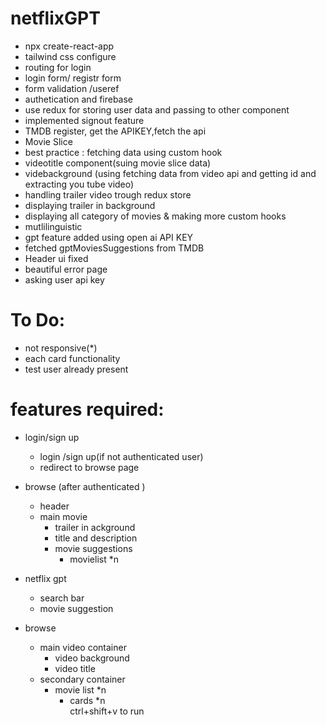 # netflixGPT
- npx create-react-app
- tailwind css configure
- routing for login
- login form/ registr form
- form validation /useref
- authetication and firebase
- use redux for storing user data and passing to other component
- implemented signout feature
- TMDB register, get the APIKEY,fetch the api
- Movie Slice
- best practice : fetching data using custom hook
- videotitle component(suing movie slice data)
- videbackground (using fetching data from video api and getting id and extracting you tube video)
- handling trailer video trough redux store
- displaying trailer in background 
- displaying all category of movies & making more custom hooks
- mutlilinguistic
- gpt feature added using open ai API KEY
- fetched gptMoviesSuggestions from TMDB
- Header ui fixed
- beautiful error page
- asking user api key

# To Do:
- not responsive(*)
- each card functionality
- test user already present



# features required:
- login/sign up
    - login /sign up(if not authenticated user)
    - redirect to browse page

- browse (after authenticated )
    - header
    - main movie
        - trailer in ackground
        - title and description 
        - movie suggestions 
            - movielist *n
- netflix gpt
    - search bar
    - movie suggestion         
 

- browse
  - main video container
    - video background
    - video title
  - secondary container
    - movie list *n
      - cards *n   
ctrl+shift+v to run 

